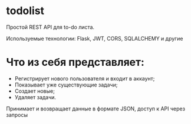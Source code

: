 # todolist
Простой REST API для to-do листа.

Используемые технологии: Flask, JWT, CORS, SQLALCHEMY и другие

# Что из себя представляет: 

- Регистрирует нового пользователя и входит в аккаунт; 
- Показывает уже существующие задачи;
- Создает новые; 
- Удаляет задачи.

Принимает и возвращает данные в формате JSON, доступ к API через запросы
